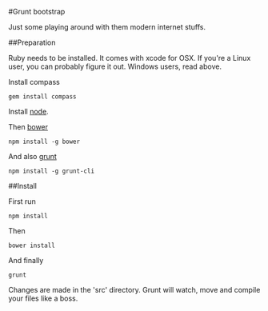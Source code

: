 #Grunt bootstrap

Just some playing around with them modern internet stuffs.


##Preparation

Ruby needs to be installed. It comes with xcode for OSX. If you're a Linux user, you can probably figure it out.
Windows users, read above.

Install compass

    gem install compass

Install [node](http://nodejs.org/).

Then [bower](http://bower.io/)

    npm install -g bower

And also [grunt](http://gruntjs.com/)

    npm install -g grunt-cli







##Install

First run

    npm install

Then

    bower install

And finally

    grunt

Changes are made in the 'src' directory. Grunt will watch, move and compile your files like a boss.